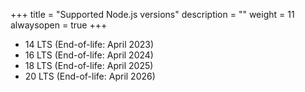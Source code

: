 +++
title = "Supported Node.js versions"
description = ""
weight = 11
alwaysopen = true
+++

* 14 LTS (End-of-life: April 2023)
* 16 LTS (End-of-life: April 2024)
* 18 LTS (End-of-life: April 2025)
* 20 LTS (End-of-life: April 2026)
